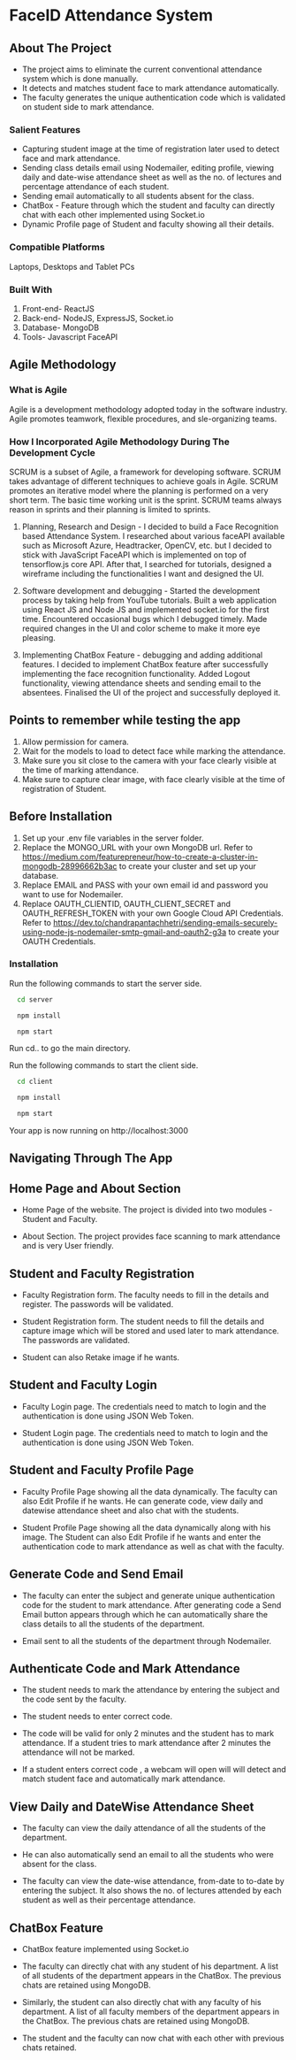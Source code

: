 # FaceID Attendance System

## About The Project
* The project aims to eliminate the current conventional attendance system which is done manually. 
* It detects and matches student face to mark attendance automatically.
* The faculty generates the unique authentication code which is validated on student side to mark attendance.

### Salient Features
* Capturing student image at the time of registration later used to detect face and mark attendance.
* Sending class details email using Nodemailer, editing profile, viewing daily and date-wise attendance sheet as well as the no. of lectures and percentage attendance of each student.
* Sending email automatically to all students absent for the class.
* ChatBox - Feature through which the student and faculty can directly chat with each other implemented using Socket.io
* Dynamic Profile page of Student and faculty showing all their details.

### Compatible Platforms
Laptops, Desktops and Tablet PCs

### Built With
1. Front-end- ReactJS
2. Back-end- NodeJS, ExpressJS, Socket.io
3. Database- MongoDB
4. Tools- Javascript FaceAPI


<!-- AGILE METHODOLOGY -->
## Agile Methodology

### What is Agile

Agile is a development methodology adopted today in the software industry. Agile promotes teamwork, flexible procedures, and sle-organizing teams.

### How I Incorporated Agile Methodology During The Development Cycle

SCRUM is a subset of Agile, a framework for developing software. SCRUM takes advantage of different techniques to achieve goals in Agile. SCRUM promotes an iterative model where the planning is performed on a very short term. The basic time working unit is the sprint. SCRUM teams always reason in sprints and their planning is limited to sprints.

1. Planning, Research and Design - I decided to build a Face Recognition based Attendance System. I researched about various faceAPI available such as Microsoft Azure, Headtracker, OpenCV, etc. but I decided to stick with JavaScript FaceAPI which is implemented on top of tensorflow.js core API. After that, I searched for tutorials, designed a wireframe including the functionalities I want and designed the UI.

2. Software development and debugging - Started the development process by taking help from YouTube tutorials. Built a web application using React JS and Node JS and implemented socket.io for the first time. Encountered occasional bugs which I debugged timely. Made required changes in the UI and color scheme to make it more eye pleasing.

3. Implementing ChatBox Feature - debugging and adding additional features. I decided to implement ChatBox feature after successfully implementing the face recognition functionality. Added Logout functionality, viewing attendance sheets and sending email to the absentees. Finalised the UI of the project and successfully deployed it.

<!-- INSTALLATIONS -->

## Points to remember while testing the app
1. Allow permission for camera.
2. Wait for the models to load to detect face while marking the attendance.
3. Make sure you sit close to the camera with your face clearly visible at the time of marking attendance.
4. Make sure to capture clear image, with face clearly visible at the time of registration of Student.


## Before Installation
1. Set up your .env file variables in the server folder.
2. Replace the MONGO_URL with your own MongoDB url. Refer to https://medium.com/featurepreneur/how-to-create-a-cluster-in-mongodb-28996662b3ac to create your cluster and set up your database.
3. Replace EMAIL and PASS with your own email id and password you want to use for Nodemailer.
4. Replace OAUTH_CLIENTID, OAUTH_CLIENT_SECRET and OAUTH_REFRESH_TOKEN with your own Google Cloud API Credentials. Refer to https://dev.to/chandrapantachhetri/sending-emails-securely-using-node-js-nodemailer-smtp-gmail-and-oauth2-g3a to create your OAUTH Credentials. 


### Installation
Run the following commands to start the server side.
```sh
  cd server
```
```sh
  npm install 
```
```sh
  npm start
```

Run cd.. to go the main directory.

Run the following commands to start the client side.

```sh
  cd client
```
```sh
  npm install
```
```sh
  npm start
```
Your app is now running on http://localhost:3000


<!-- APP TUTORIAL-->
## Navigating Through The App

## Home Page and About Section

   - Home Page of the website. The project is divided into two modules - Student and Faculty.
   
   - About Section. The project provides face scanning to mark attendance and is very User friendly.
   
## Student and Faculty Registration

   - Faculty Registration form. The faculty needs to fill in the details and register. The passwords will be validated.
   
   - Student Registration form. The student needs to fill the details and capture image which will be stored and used later to mark attendance. The passwords are validated.
   
   - Student can also Retake image if he wants.
   
## Student and Faculty Login

   - Faculty Login page. The credentials need to match to login and the authentication is done using JSON Web Token.
   
   - Student Login page. The credentials need to match to login and the authentication is done using JSON Web Token.
   
## Student and Faculty Profile Page

   - Faculty Profile Page showing all the data dynamically. The faculty can also Edit Profile if he wants. He can generate code, view daily and datewise attendance sheet and also chat with the students.
   
   - Student Profile Page showing all the data dynamically along with his image. The Student can also Edit Profile if he wants and enter the authentication code to mark attendance as well as chat with the faculty.
   
## Generate Code and Send Email

   - The faculty can enter the subject and generate unique authentication code for the student to mark attendance. After generating code a Send Email button appears through which he can automatically share the class details to all the students of the department.
   
   - Email sent to all the students of the department through Nodemailer.
   
## Authenticate Code and Mark Attendance

   - The student needs to mark the attendance by entering the subject and the code sent by the faculty.
   
   - The student needs to enter correct code.
   
   - The code will be valid for only 2 minutes and the student has to mark attendance. If a student tries to mark attendance after 2 minutes the attendance will not be marked.
     
   - If a student enters correct code , a webcam will open will will detect and match student face and automatically mark attendance.
   
## View Daily and DateWise Attendance Sheet

   - The faculty can view the daily attendance of all the students of the department.
   
   - He can also automatically send an email to all the students who were absent for the class.
   
   - The faculty can view the date-wise attendance, from-date to to-date by entering the subject. It also shows the no. of lectures attended by each student as well as their percentage attendance.
   
## ChatBox Feature

   - ChatBox feature implemented using Socket.io

   - The faculty can directly chat with any student of his department. A list of all students of the department appears in the ChatBox. The previous chats are retained using MongoDB.
   
   - Similarly, the student can also directly chat with any faculty of his department. A list of all faculty members of the department appears in the ChatBox. The previous chats are retained using MongoDB.
    
   - The student and the faculty can now chat with each other with previous chats retained.
   
